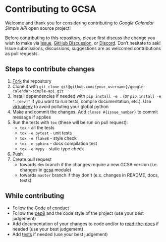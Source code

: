 # Contributing to GCSA

Welcome and thank you for considering contributing to *Google Calendar Simple API* open source project!

Before contributing to this repository, please first discuss the change you wish to make via 
[Issue](https://github.com/kuzmoyev/google-calendar-simple-api/issues), 
[GitHub Discussion](https://github.com/kuzmoyev/google-calendar-simple-api/discussions), or [Discord](https://discord.gg/mRAegbwYKS). Don’t hesitate to ask!
Issue submissions, discussions, suggestions are as welcomed contributions as pull requests.

## Steps to contribute changes

1. [Fork](https://github.com/kuzmoyev/google-calendar-simple-api/fork) the repository
2. Clone it with `git clone git@github.com:{your_username}/google-calendar-simple-api.git`
3. Install dependencies if needed with `pip install -e .` (or `pip install -e ".[dev]"` if you want to run tests, compile documentation, etc.). 
   Use [virtualenv](https://virtualenv.pypa.io/en/latest/) to avoid polluting your global python
4. Make and commit the changes. Add `closes #{issue_number}` to commit message if applies
5. Run the tests with `tox` (these will be run on pull request):
    * `tox` - all the tests
    * `tox -e pytest` - unit tests
    * `tox -e flake8` - style check
    * `tox -e sphinx` - docs compilation test
    * `tox -e mypy` - static type check
6. Push
7. Create pull request
    * towards `dev` branch if the changes require a new GCSA version (i.e. changes in [gcsa](https://github.com/kuzmoyev/google-calendar-simple-api/tree/master/gcsa) module)
    * towards `master` branch if they don't (e.x. changes in README, docs, tests)

## While contributing

* Follow the [Code of conduct](https://github.com/kuzmoyev/google-calendar-simple-api/blob/master/.github/CODE_OF_CONDUCT.md)
* Follow the [pep8](https://peps.python.org/pep-0008/) and the code style of the project (use your best judgement)
* Add documentation of your changes to code and/or to [read-the-docs](https://github.com/kuzmoyev/google-calendar-simple-api/tree/master/docs/source) if needed (use your best judgement)
* Add [tests](https://github.com/kuzmoyev/google-calendar-simple-api/tree/master/tests) if needed (use your best judgement)
